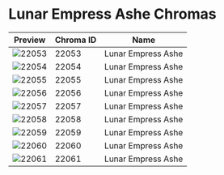 # Lunar Empress Ashe Chromas



| Preview | Chroma ID | Name |
|---------|-----------|------|
| ![22053](https://raw.communitydragon.org/latest/plugins/rcp-be-lol-game-data/global/default/v1/champion-chroma-images/22/22053.png) | 22053 | Lunar Empress Ashe |
| ![22054](https://raw.communitydragon.org/latest/plugins/rcp-be-lol-game-data/global/default/v1/champion-chroma-images/22/22054.png) | 22054 | Lunar Empress Ashe |
| ![22055](https://raw.communitydragon.org/latest/plugins/rcp-be-lol-game-data/global/default/v1/champion-chroma-images/22/22055.png) | 22055 | Lunar Empress Ashe |
| ![22056](https://raw.communitydragon.org/latest/plugins/rcp-be-lol-game-data/global/default/v1/champion-chroma-images/22/22056.png) | 22056 | Lunar Empress Ashe |
| ![22057](https://raw.communitydragon.org/latest/plugins/rcp-be-lol-game-data/global/default/v1/champion-chroma-images/22/22057.png) | 22057 | Lunar Empress Ashe |
| ![22058](https://raw.communitydragon.org/latest/plugins/rcp-be-lol-game-data/global/default/v1/champion-chroma-images/22/22058.png) | 22058 | Lunar Empress Ashe |
| ![22059](https://raw.communitydragon.org/latest/plugins/rcp-be-lol-game-data/global/default/v1/champion-chroma-images/22/22059.png) | 22059 | Lunar Empress Ashe |
| ![22060](https://raw.communitydragon.org/latest/plugins/rcp-be-lol-game-data/global/default/v1/champion-chroma-images/22/22060.png) | 22060 | Lunar Empress Ashe |
| ![22061](https://raw.communitydragon.org/latest/plugins/rcp-be-lol-game-data/global/default/v1/champion-chroma-images/22/22061.png) | 22061 | Lunar Empress Ashe |